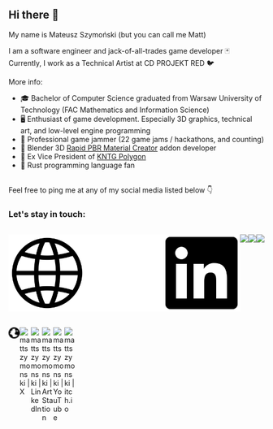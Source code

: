 ## Hi there 👋

My name is Mateusz Szymoński (but you can call me Matt) <br/>

I am a software engineer and jack-of-all-trades game developer 🃏 <br/>
Currently, I work as a Technical Artist at CD PROJEKT RED 🐦 <br/>

More info:
- 🎓 Bachelor of Computer Science graduated from Warsaw University of Technology (FAC Mathematics and Information Science) <br/>
- 🖥️ Enthusiast of game development. Especially 3D graphics, technical art, and low-level engine programming <br/>
- 🍇 Professional game jammer (22 game jams / hackathons, and counting) <br/>
- 🎨 Blender 3D [Rapid PBR Material Creator] addon developer <br/>
- 🎩 Ex Vice President of [KNTG Polygon] <br/>
- 🦀 Rust programming language fan <br/><br/>

Feel free to ping me at any of my social media listed below 👇 <br/>

### Let's stay in touch:


<div style="display:flex">
<p align="center">
  <picture>
    <source media="(prefers-color-scheme: dark)" srcset="./media/logos/globe_icon_white.svg">
    <img src="./media/logos/globe_icon_black.svg">
  </picture>
</p>

<p align="center">
  <picture>
    <source media="(prefers-color-scheme: dark)" srcset="./media/logos/x_logo_white.svg">
    <img src="./media/logos/x_logo_white.svg">
  </picture>
</p>

<p align="center">
  <picture>
    <source media="(prefers-color-scheme: dark)" srcset="./media/logos/linkedin_logo_white.svg">
    <img src="./media/logos/linkedin_logo_black.svg">
  </picture>
</p>

<p align="center">
  <picture>
    <source media="(prefers-color-scheme: dark)" srcset="./media/logos/artstation_logo_white.svg">
    <img src="./media/artstation_logo_black.svg">
  </picture>
</p>

<p align="center">
  <picture>
    <source media="(prefers-color-scheme: dark)" srcset="./media/logos/youtube_logo_white.svg">
    <img src="./media/youtube_logo_black.svg">
  </picture>
</p>

<p align="center">
  <picture>
    <source media="(prefers-color-scheme: dark)" srcset="./media/logos/itchio_logo_white.svg">
    <img src="./media/itchio_logo_black.svg">
  </picture>
</p>
</div>

[<img align="left" alt="mattszymonski | Website" width="22px" src="https://raw.githubusercontent.com/iconic/open-iconic/master/svg/globe.svg" />][website]
[<img align="left" alt="mattszymonski | X" width="22px" src="https://cdn.jsdelivr.net/npm/simple-icons@11.5.0/icons/x.svg" />][x]
[<img align="left" alt="mattszymonski | LinkedIn" width="22px" src="https://cdn.jsdelivr.net/npm/simple-icons@v3/icons/linkedin.svg" />][linkedin]
[<img align="left" alt="mattszymonski | ArtStation" width="22px" src="https://cdn.jsdelivr.net/npm/simple-icons@v3/icons/artstation.svg" />][artstation]
[<img align="left" alt="mattszymonski | YouTube" width="22px" src="https://cdn.jsdelivr.net/npm/simple-icons@v3/icons/youtube.svg" />][youtube]
[<img align="left" alt="mattszymonski | itch.io" width="22px" src="https://cdn.jsdelivr.net/npm/simple-icons@3.13.0/icons/itch-dot-io.svg" />][itch.io]

[website]: https://mattszymonski.com
[x]: https://x.com/MattSzymonski
[linkedin]: https://www.linkedin.com/in/mattszymonski/
[youtube]: https://www.youtube.com/channel/UCda5NWZtWc-KaKcV2uK8QMQ
[artstation]: https://www.artstation.com/mattszymonski
[itch.io]: https://hist0r.itch.io/
[KNTG Polygon]: https://kntgpolygon.pl/
[Rapid PBR Material Creator]: https://blendermarket.com/products/RapidPBRMaterialCreator
